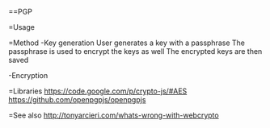 ==PGP

=Usage

=Method
-Key generation
User generates a key with a passphrase
The passphrase is used to encrypt the keys as well
The encrypted keys are then saved

-Encryption



=Libraries
https://code.google.com/p/crypto-js/#AES
https://github.com/openpgpjs/openpgpjs

=See also
http://tonyarcieri.com/whats-wrong-with-webcrypto
